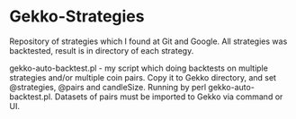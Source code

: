 # Gekko-Strategies
Repository of strategies which I found at Git and Google. All strategies was backtested, result is in directory of each strategy.

gekko-auto-backtest.pl - my script which doing backtests on multiple strategies and/or multiple coin pairs. Copy it to Gekko directory, and set @strategies, @pairs and candleSize. Running by perl gekko-auto-backtest.pl. Datasets of pairs must be imported to Gekko via command or UI.
